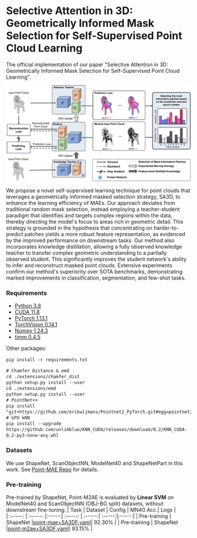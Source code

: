 # Selective Attention in 3D: Geometrically Informed Mask Selection for Self-Supervised Point Cloud Learning

The official implementation of our paper "Selective Attention in 3D: Geometrically Informed Mask Selection for Self-Supervised Point Cloud Learning".

![image](figs/Main3-1.png)

We propose a novel self-supervised learning technique for point clouds that leverages a geometrically informed masked selection strategy, SA3D, to enhance the learning efficiency of MAEs. Our approach deviates from traditional random mask selection, instead employing a teacher-student paradigm that identifies and targets complex regions within the data, thereby directing the model's focus to areas rich in geometric detail. This strategy is grounded in the hypothesis that concentrating on harder-to-predict patches yields a more robust feature representation, as evidenced by the improved performance on downstream tasks. Our method also incorporates knowledge distillation, allowing a fully observed knowledge teacher to transfer complex geometric understanding to a partially observed student. This significantly improves the student network's ability to infer and reconstruct masked point clouds. Extensive experiments confirm our method's superiority over SOTA benchmarks, demonstrating marked improvements in classification, segmentation, and few-shot tasks. 


### Requirements
- [Python 3.8](https://www.python.org/)
- [CUDA 11.8](https://developer.nvidia.com/cuda-zone)
- [PyTorch 1.13.1](https://pytorch.org/)
- [TorchVision 0.14.1](https://pytorch.org/)
- [Numpy 1.24.3](https://numpy.org/)
- [timm 0.4.5](https://github.com/rwightman/pytorch-image-models)

Other packages:
```
pip install -r requirements.txt
```

```
# Chamfer Distance & emd
cd ./extensions/chamfer_dist
python setup.py install --user
cd ./extensions/emd
python setup.py install --user
# PointNet++
pip install "git+https://github.com/erikwijmans/Pointnet2_PyTorch.git#egg=pointnet2_ops&subdirectory=pointnet2_ops_lib"
# GPU kNN
pip install --upgrade https://github.com/unlimblue/KNN_CUDA/releases/download/0.2/KNN_CUDA-0.2-py3-none-any.whl
```

### Datasets

We use ShapeNet, ScanObjectNN, ModelNet40 and ShapeNetPart in this work. See [Point-MAE Repo](https://github.com/Pang-Yatian/Point-MAE/blob/main/DATASET.md) for details.

### Pre-training
Pre-trained by ShapeNet, Point-M2AE is evaluated by **Linear SVM** on ModelNet40 and ScanObjectNN (OBJ-BG split) datasets, without downstream fine-tuning:
| Task | Dataset | Config | MN40 Acc.| Logs |   
| :-----: | :-----: |:-----:| :-----: | :-----:| :-----:|:-----:|
| Pre-training | ShapeNet |[point-mae+SA3DF.yaml](./Point-MAE_SA3D/config.yaml)| 92.30% |
| Pre-training | ShapeNet |[point-m2ae+SA3DF.yaml](./Point-M2AE_SA3D/config_Point_M2AE.yaml)| 93.15% |
